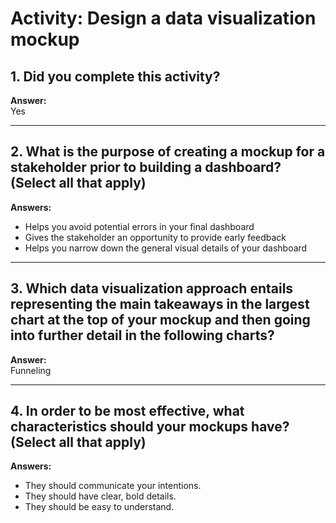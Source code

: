 # Activity: Design a data visualization mockup

## 1. Did you complete this activity?  
**Answer:**  
Yes

---

## 2. What is the purpose of creating a mockup for a stakeholder prior to building a dashboard? (Select all that apply)  
**Answers:**  
- Helps you avoid potential errors in your final dashboard  
- Gives the stakeholder an opportunity to provide early feedback  
- Helps you narrow down the general visual details of your dashboard

---

## 3. Which data visualization approach entails representing the main takeaways in the largest chart at the top of your mockup and then going into further detail in the following charts?  
**Answer:**  
Funneling

---

## 4. In order to be most effective, what characteristics should your mockups have? (Select all that apply)  
**Answers:**  
- They should communicate your intentions.  
- They should have clear, bold details.  
- They should be easy to understand.
